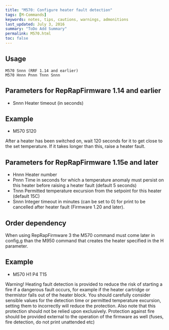 ```yaml
---
title: "M570: Configure heater fault detection" 
tags: [M-Commands]
keywords: notes, tips, cautions, warnings, admonitions
last_updated: July 3, 2016
summary: "ToDo Add Summary"
permalink: M570.html
toc: false
---
```



## Usage ##
```
M570 Snnn (RRF 1.14 and earlier)
M570 Hnnn Pnnn Tnnn Snnn
```

## Parameters for RepRapFirmware 1.14 and earlier ##

+ Snnn Heater timeout (in seconds)

## Example

+ M570 S120

After a heater has been switched on, wait 120 seconds for it to get close to the set temperature. If it takes longer than this, raise a heater fault.

## Parameters for RepRapFirmware 1.15e and later ##

+ Hnnn Heater number
+ Pnnn Time in seconds for which a temperature anomaly must persist on this heater before raising a heater fault (default 5 seconds)
+ Tnnn Permitted temperature excursion from the setpoint for this heater (default 15C)
+ Snnn Integer timeout in minutes (can be set to 0) for print to be cancelled after heater fault (Firmware 1.20 and later).

## Order dependency ##

When using RepRapFirmware 3 the M570 command must come later in config,g than the M950 command that creates the heater specified in the H parameter.

## Example ##
 
+ M570 H1 P4 T15

Warning! Heating fault detection is provided to reduce the risk of starting a fire if a dangerous fault occurs, for example if the heater cartridge or thermistor falls out of the heater block. You should carefully consider sensible values for the detection time or permitted temperature excursion, setting them to incorrectly will reduce the protection. Also note that this protection should not be relied upon exclusively. Protection against fire should be provided external to the operation of the firmware as well (fuses, fire detection, do not print unattended etc)
